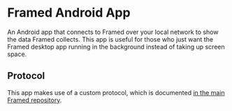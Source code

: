 # Framed Android App

An Android app that connects to Framed over your local network to show the data Framed collects. This app is useful for those who just want the Framed desktop app running in the background instead of taking up screen space.

## Protocol

This app makes use of a custom protocol, which is documented [in the main Framed repository](https://github.com/Framed-App/framed/blob/main/src/protocol/README.md).